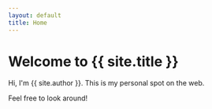 ```yaml
---
layout: default
title: Home
---
```


# Welcome to {{ site.title }}

Hi, I'm {{ site.author }}. This is my personal spot on the web. 

Feel free to look around!